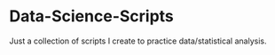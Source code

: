 # Data-Science-Scripts

Just a collection of scripts I create to practice data/statistical analysis.
